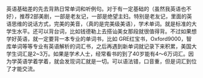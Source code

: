 英语基础差的先去背熟日常单词和听例句。对于有一定基础的（虽然我英语也不好），推荐2部美剧，一部是老友记，一部是绝望主妇。特别是老友记，里面的英语思维的说话方式，完美的美音，（真的是完美级美语），学术单词。就是标准的大学生水平。还可以背台词，比如钱德勒上去搭讪美女那段就很值得背。不过如果想学好英语，就一定要背一本专业的单词书，比如 GRE红宝书，Oxford9000，智库单词等等专业有英语解析的词汇书，之后再遇到新单词就记录下来积累，美国大学生词汇是2~3万。如果是学术人士，经常看书的到了40岁能有4～6万词汇。因为学英语学着学着，就会发现词汇就是一切。可以语法错，口音重，但是词汇到位了才能交流。 